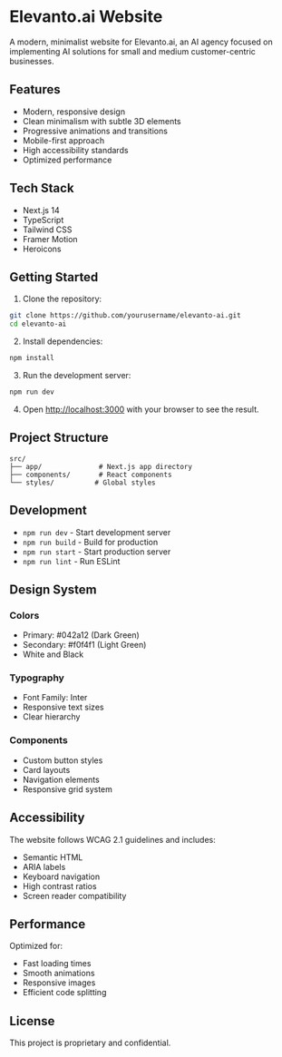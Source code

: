 # Elevanto.ai Website

A modern, minimalist website for Elevanto.ai, an AI agency focused on implementing AI solutions for small and medium customer-centric businesses.

## Features

- Modern, responsive design
- Clean minimalism with subtle 3D elements
- Progressive animations and transitions
- Mobile-first approach
- High accessibility standards
- Optimized performance

## Tech Stack

- Next.js 14
- TypeScript
- Tailwind CSS
- Framer Motion
- Heroicons

## Getting Started

1. Clone the repository:
```bash
git clone https://github.com/yourusername/elevanto-ai.git
cd elevanto-ai
```

2. Install dependencies:
```bash
npm install
```

3. Run the development server:
```bash
npm run dev
```

4. Open [http://localhost:3000](http://localhost:3000) with your browser to see the result.

## Project Structure

```
src/
├── app/              # Next.js app directory
├── components/       # React components
└── styles/          # Global styles
```

## Development

- `npm run dev` - Start development server
- `npm run build` - Build for production
- `npm run start` - Start production server
- `npm run lint` - Run ESLint

## Design System

### Colors
- Primary: #042a12 (Dark Green)
- Secondary: #f0f4f1 (Light Green)
- White and Black

### Typography
- Font Family: Inter
- Responsive text sizes
- Clear hierarchy

### Components
- Custom button styles
- Card layouts
- Navigation elements
- Responsive grid system

## Accessibility

The website follows WCAG 2.1 guidelines and includes:
- Semantic HTML
- ARIA labels
- Keyboard navigation
- High contrast ratios
- Screen reader compatibility

## Performance

Optimized for:
- Fast loading times
- Smooth animations
- Responsive images
- Efficient code splitting

## License

This project is proprietary and confidential. 